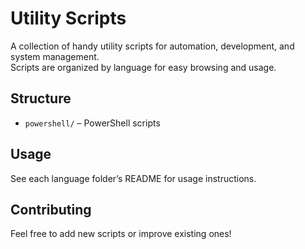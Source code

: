 # Utility Scripts

A collection of handy utility scripts for automation, development, and system management.  
Scripts are organized by language for easy browsing and usage.

## Structure

- `powershell/` – PowerShell scripts

## Usage

See each language folder’s README for usage instructions.

## Contributing

Feel free to add new scripts or improve existing ones!
